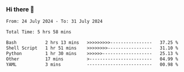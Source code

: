 ### Hi there 👋

<!--
**ututono/ututono** is a ✨ _special_ ✨ repository because its `README.md` (this file) appears on your GitHub profile.

Here are some ideas to get you started:

- 🔭 I’m currently working on ...
- 🌱 I’m currently learning ...
- 👯 I’m looking to collaborate on ...
- 🤔 I’m looking for help with ...
- 💬 Ask me about ...
- 📫 How to reach me: ...
- 😄 Pronouns: ...
- ⚡ Fun fact: ...
-->



<!--START_SECTION:waka-->

```txt
From: 24 July 2024 - To: 31 July 2024

Total Time: 5 hrs 58 mins

Bash           2 hrs 13 mins   >>>>>>>>>----------------   37.25 %
Shell Script   1 hr 51 mins    >>>>>>>>-----------------   31.10 %
Python         1 hr 30 mins    >>>>>>-------------------   25.13 %
Other          17 mins         >------------------------   04.99 %
YAML           3 mins          -------------------------   00.98 %
```

<!--END_SECTION:waka-->
